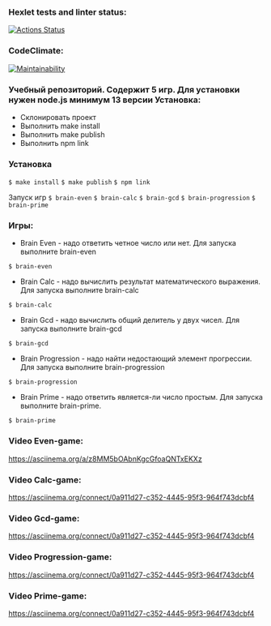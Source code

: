 ### Hexlet tests and linter status:

[![Actions Status](https://github.com/cokuevn/frontend-project-lvl1/workflows/hexlet-check/badge.svg)](https://github.com/cokuevn/frontend-project-lvl1/actions)

### CodeClimate:

[![Maintainability](https://api.codeclimate.com/v1/badges/62e7f26a5f0b0c10f30e/maintainability)](https://codeclimate.com/github/cokuevn/frontend-project-lvl1/maintainability)



### Учебный репозиторий. Содержит 5 игр. Для установки нужен node.js минимум 13 версии Установка:

- Склонировать проект
- Выполнить make install
- Выполнить make publish
- Выполнить npm link

### Установка
  `$ make install`
  `$ make publish`
  `$ npm link`

Запуск игр
`$ brain-even`
`$ brain-calc`
`$ brain-gcd`
`$ brain-progression`
`$ brain-prime`

### Игры:

- Brain Even - надо ответить четное число или нет. Для запуска выполните brain-even
 
 `$ brain-even`

- Brain Calc - надо вычислить результат математического выражения. Для запуска выполните brain-calc

 `$ brain-calc`

- Brain Gcd - надо вычислить общий делитель у двух чисел. Для запуска выполните brain-gcd

`$ brain-gcd`

- Brain Progression - надо найти недостающий элемент прогрессии. Для запуска выполните brain-progression

`$ brain-progression`

- Brain Prime - надо ответить является-ли число простым. Для запуска выполните brain-prime.

`$ brain-prime`

### Video Even-game:

https://asciinema.org/a/z8MM5bOAbnKgcGfoaQNTxEKXz

### Video Calc-game:

https://asciinema.org/connect/0a911d27-c352-4445-95f3-964f743dcbf4

### Video Gcd-game:

https://asciinema.org/connect/0a911d27-c352-4445-95f3-964f743dcbf4

### Video Progression-game:

https://asciinema.org/connect/0a911d27-c352-4445-95f3-964f743dcbf4

### Video Prime-game:

https://asciinema.org/connect/0a911d27-c352-4445-95f3-964f743dcbf4
